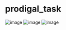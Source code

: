 
# prodigal_task
![image](https://github.com/user-attachments/assets/9bd80079-28b5-43fe-b9b2-4703d3e302e8)
![image](https://github.com/user-attachments/assets/248b2ce4-3e07-45b7-a9e0-78a4d86cdd2b)
![image](https://github.com/user-attachments/assets/4df2585a-7ded-4e95-85e4-a8cd2f7ec9d6)
